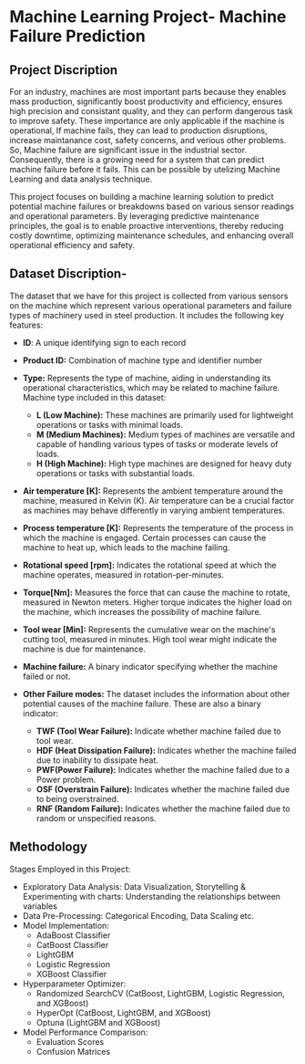 # Machine Learning Project- Machine Failure Prediction
## **Project Discription**
For an industry, machines are most important parts because they enables mass production, significantly boost productivity and efficiency, ensures high precision and consistant quality, and they can perform dangerous task to improve safety. These importance are only applicable if the machine is operational, If machine fails, they can lead to production disruptions, increase maintanance cost, safety concerns, and verious other problems. 
So, Machine failure are significant issue in the industrial sector.
Consequently, there is a growing need for a system that can predict machine failure before it fails. This can be possible by utelizing Machine Learning and data analysis technique. 

This project focuses on building a machine learning solution to predict potential machine failures or breakdowns based on various sensor readings and operational parameters. By leveraging predictive maintenance principles, the goal is to enable proactive interventions, thereby reducing costly downtime, optimizing maintenance schedules, and enhancing overall operational efficiency and safety.

## Dataset Discription-
The dataset that we have for this project is collected from various sensors on the machine which represent various operational parameters and failure types of machinery used in steel production. It includes the following key features:

* **ID**: A unique identifying sign to each record
* **Product ID:** Combination of machine type and identifier number
* **Type:** Represents the type of machine, aiding in understanding its operational characteristics, which may be related to machine failure.
Machine type included in this dataset:
  * **L (Low Machine):** These machines are primarily used for lightweight operations or tasks with minimal loads.
  * **M (Medium Machines):** Medium types of machines are versatile and capable of handling various types of tasks or moderate levels of loads.
  * **H (High Machine):** High type machines are designed for heavy duty operations or tasks with substantial loads.

* **Air temperature [K]:** Represents the ambient temperature around the machine, measured in Kelvin (K). Air temperature can be a crucial factor as machines may behave differently in varying ambient temperatures.

* **Process temperature [K]:** Represents the temperature of the process in which the machine is engaged. Certain processes can cause the machine to heat up, which leads to the machine failing.

* **Rotational speed [rpm]:** Indicates the rotational speed at which the machine operates, measured in rotation-per-minutes.
* **Torque[Nm]:** Measures the force that can cause the machine to rotate, measured in Newton meters. Higher torque indicates the higher load on the machine, which increases the possibility of machine failure.
* **Tool wear [Min]:** Represents the cumulative wear on the machine's cutting tool, measured in minutes. High tool wear might indicate the machine is due for maintenance.
* **Machine failure:** A binary indicator specifying whether the machine failed or not.

* **Other Failure modes:** The dataset includes the information about other potential causes of the machine failure. These are also a binary indicator:
  * **TWF (Tool Wear Failure):** Indicate whether machine failed due to tool wear.
  * **HDF (Heat Dissipation Failure):** Indicates whether the machine failed due to inability to dissipate heat.
  * **PWF(Power Failure):** Indicates whether the machine failed due to a Power problem.
  * **OSF (Overstrain Failure):** Indicates whether the machine failed due to being overstrained.
  * **RNF (Random Failure):** Indicates whether the machine failed due to random or unspecified reasons.

## Methodology
Stages Employed in this Project:
* Exploratory Data Analysis: Data Visualization, Storytelling & Experimenting with charts: Understanding the relationships between variables
* Data Pre-Processing: Categorical Encoding, Data Scaling etc.
* Model Implementation:
   * AdaBoost Classifier
   * CatBoost Classifier
   * LightGBM
   * Logistic Regression
   * XGBoost Classifier
* Hyperparameter Optimizer:
   * Randomized SearchCV (CatBoost, LightGBM, Logistic Regression, and XGBoost)
   * HyperOpt (CatBoost, LightGBM, and XGBoost)
   * Optuna (LightGBM and XGBoost)
* Model Performance Comparison:
   * Evaluation Scores
   * Confusion Matrices
